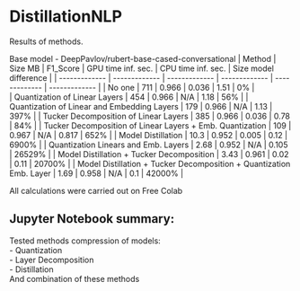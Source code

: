 # DistillationNLP

Results of methods.

Base model - DeepPavlov/rubert-base-cased-conversational
| Method | Size MB | F1_Score | GPU time inf. sec. | CPU time inf. sec. | Size model difference |
| ------------- | ------------- |  ------------- |  ------------- |  ------------- |  ------------- |
| No one  | 711 | 0.966 | 0.036 | 1.51 | 0% |  
| Quantization of Linear Layers | 454 | 0.966 | N/A | 1.18 | 56% |
| Quantization of Linear and Embedding Layers | 179 | 0.966 | N/A | 1.13 | 397% |
| Tucker Decomposition of Linear Layers | 385 | 0.966 | 0.036 | 0.78 | 84% |
| Tucker Decomposition of Linear Layers + Emb. Quantization | 109 | 0.967 | N/A | 0.817 | 652% |
| Model Distillation | 10.3 | 0.952 | 0.005 | 0.12 | 6900% |
| Quantization Linears and Emb. Layers | 2.68 | 0.952 | N/A | 0.105 | 26529% |
| Model Distillation + Tucker Decomposition | 3.43 | 0.961 | 0.02 | 0.11 | 20700% |
| Model Distillation + Tucker Decomposition + Quantization Emb. Layer | 1.69 | 0.958 | N/A | 0.1 | 42000% |

All calculations were carried out on Free Colab

## Jupyter Notebook summary:
  Tested methods compression of models: \
    - Quantization \
    - Layer Decomposition \
    - Distillation \
  And combination of these methods 
